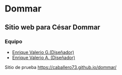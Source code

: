# Dommar
## Sitio web para César Dommar

### Equipo
* [Enrique Valerio G.(Diseñador)](https://caballero73.github.io/enriquevalerio/ "Enrique Valerio G.- Diseñador")
* [Enrique Valerio A. (Diseñador)](https://caballero73.github.io/enriquevalerio/ "Enrique Valerio A.- Diseñador")

Sitio de prueba https://caballero73.github.io/dommar/
